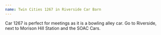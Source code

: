 ```yaml
---
name: Twin Cities 1267 in Riverside Car Barn
---
```


Car 1267 is perfect for meetings as it is a bowling alley car. Go to Riverside, next to Morison Hill Station and the SOAC Cars.